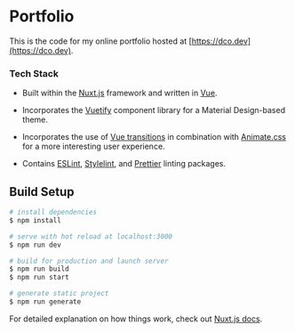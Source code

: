 # Portfolio

This is the code for my online portfolio hosted at [https://dco.dev](https://dco.dev).

### Tech Stack

- Built within the [Nuxt.js](https://nuxtjs.org) framework and written in [Vue](https://v3.vuejs.org).

- Incorporates the [Vuetify](https://vuetifyjs.com/) component library for a Material Design-based theme.

- Incorporates the use of [Vue transitions](https://v1.vuejs.org/guide/transitions.html) in combination with [Animate.css](https://animate.style/) for a more interesting user experience.

- Contains [ESLint](https://eslint.org/), [Stylelint](https://stylelint.io/), and [Prettier](https://prettier.io/) linting packages.

## Build Setup

```bash
# install dependencies
$ npm install

# serve with hot reload at localhost:3000
$ npm run dev

# build for production and launch server
$ npm run build
$ npm run start

# generate static project
$ npm run generate
```

For detailed explanation on how things work, check out [Nuxt.js docs](https://nuxtjs.org).
